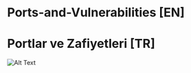 # Ports-and-Vulnerabilities [EN]
# Portlar ve Zafiyetleri [TR]


![Alt Text](https://www.youtube.com/watch?v=79sCg7wk5rI&feature=youtu.be)
